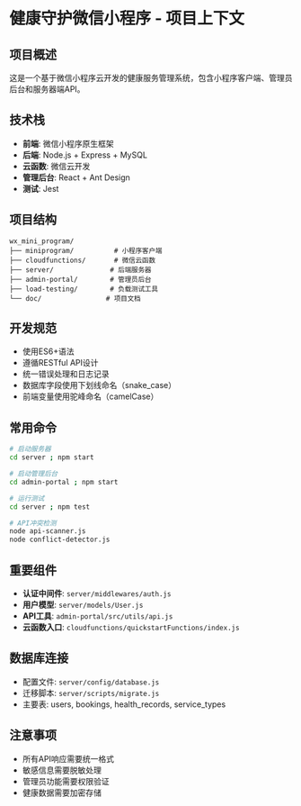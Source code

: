 # 健康守护微信小程序 - 项目上下文

## 项目概述
这是一个基于微信小程序云开发的健康服务管理系统，包含小程序客户端、管理员后台和服务器端API。

## 技术栈
- **前端**: 微信小程序原生框架
- **后端**: Node.js + Express + MySQL
- **云函数**: 微信云开发
- **管理后台**: React + Ant Design
- **测试**: Jest

## 项目结构
```
wx_mini_program/
├── miniprogram/          # 小程序客户端
├── cloudfunctions/       # 微信云函数
├── server/              # 后端服务器
├── admin-portal/        # 管理员后台
├── load-testing/        # 负载测试工具
└── doc/                # 项目文档
```

## 开发规范
- 使用ES6+语法
- 遵循RESTful API设计
- 统一错误处理和日志记录
- 数据库字段使用下划线命名（snake_case）
- 前端变量使用驼峰命名（camelCase）

## 常用命令
```bash
# 启动服务器
cd server ; npm start

# 启动管理后台
cd admin-portal ; npm start

# 运行测试
cd server ; npm test

# API冲突检测
node api-scanner.js
node conflict-detector.js
```

## 重要组件
- **认证中间件**: `server/middlewares/auth.js`
- **用户模型**: `server/models/User.js`
- **API工具**: `admin-portal/src/utils/api.js`
- **云函数入口**: `cloudfunctions/quickstartFunctions/index.js`

## 数据库连接
- 配置文件: `server/config/database.js`
- 迁移脚本: `server/scripts/migrate.js`
- 主要表: users, bookings, health_records, service_types

## 注意事项
- 所有API响应需要统一格式
- 敏感信息需要脱敏处理
- 管理员功能需要权限验证
- 健康数据需要加密存储